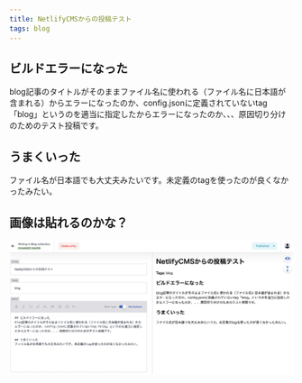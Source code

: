 ```yaml
---
title: NetlifyCMSからの投稿テスト
tags: blog
---
```

## ビルドエラーになった

blog記事のタイトルがそのままファイル名に使われる（ファイル名に日本語が含まれる）からエラーになったのか、config.jsonに定義されていないtag「blog」というのを適当に指定したからエラーになったのか、、、原因切り分けのためのテスト投稿です。

## うまくいった

ファイル名が日本語でも大丈夫みたいです。未定義のtagを使ったのが良くなかったみたい。

## 画像は貼れるのかな？

![](/_resources/img/uploads/スクリーンショット-2021-04-07-6.06.58.png)
